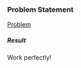 <h3>Problem Statement</h3>

<a href="https://www.hackerrank.com/challenges/python-mutations">Problem</a>

<h5>Result</h5>

Work perfectly!